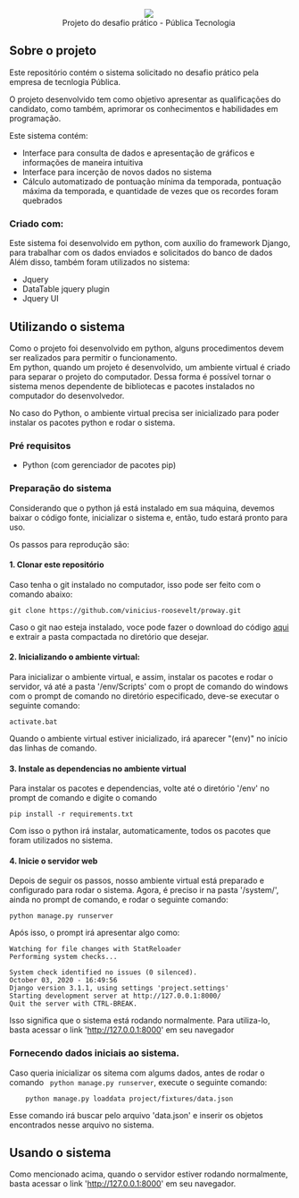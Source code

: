 <!-- 
    ** README of the project **
    This file contains the instructions and information for runnning and using the system locally
    Created by: Vinicius Roosevelt Santos Dias
 -->

<p align="center" style="width: 500px;">
    <img src="https://www.flaticon.com/svg/static/icons/svg/1822/1822899.svg"><br/>
    Projeto do desafio prático - Pública Tecnologia
</p>

<!-- ABOUT THE PROJECT -->
## Sobre o projeto

Este repositório contém o sistema solicitado no desafio prático pela empresa de tecnlogia Pública.

O projeto desenvolvido tem como objetivo apresentar as qualificações do candidato, como também, aprimorar os conhecimentos
e habilidades em programação.

Este sistema contém:
* Interface para consulta de dados e apresentação de gráficos e informações de maneira intuitiva
* Interface para incerção de novos dados no sistema
* Cálculo automatizado de pontuação mínima da temporada, pontuação máxima da temporada, e quantidade de vezes que os recordes foram quebrados

### Criado com:
Este sistema foi desenvolvido em python, com auxílio do framework Django, para trabalhar com os dados enviados e solicitados do banco de dados<br>
Além disso, também foram utilizados no sistema:
* Jquery
* DataTable jquery plugin
* Jquery UI

<!-- GETTING STARTED -->
## Utilizando o sistema

Como o projeto foi desenvolvido em python, alguns procedimentos devem ser realizados para permitir o funcionamento.<br/>
Em python, quando um projeto é desenvolvido, um ambiente virtual é criado para separar o projeto do computador. Dessa forma
é possível tornar o sistema menos dependente de bibliotecas e pacotes instalados no computador do desenvolvedor.

No caso do Python, o ambiente virtual precisa ser inicializado para poder instalar os pacotes python e rodar o sistema.

### Pré requisitos

* Python (com gerenciador de pacotes pip)

### Preparação do sistema

Considerando que o python já está instalado em sua máquina, devemos baixar o código fonte, inicializar o sistema e, então, tudo estará pronto para uso.

Os passos para reprodução são:

#### 1. Clonar este repositório
Caso tenha o git instalado no computador, isso pode ser feito com o comando abaixo:
```
git clone https://github.com/vinicius-roosevelt/proway.git
```
Caso o git nao esteja instalado, voce pode fazer o download do código [aqui](https://github.com/vinicius-roosevelt/proway) e extrair a pasta compactada no diretório que desejar.

#### 2. Inicializando o ambiente virtual:
Para inicializar o ambiente virtual, e assim, instalar os pacotes e rodar o servidor, vá até a pasta '/env/Scripts' com o propt de comando do windows<br>
com o prompt de comando no diretório especificado, deve-se executar o seguinte comando:

```
activate.bat
```

Quando o ambiente virtual estiver inicializado, irá aparecer "(env)" no início das linhas de comando.

#### 3. Instale as dependencias no ambiente virtual
Para instalar os pacotes e dependencias, volte até o diretório '/env' no prompt de comando e digite o comando

```
pip install -r requirements.txt
```

Com isso o python irá instalar, automaticamente, todos os pacotes que foram utilizados no sistema.

#### 4. Inicie o servidor web

Depois de seguir os passos, nosso ambiente virtual está preparado e configurado para rodar o sistema. Agora, é preciso ir na pasta '/system/', ainda no prompt de comando, e rodar o seguinte comando:

```
python manage.py runserver 
```

Após isso, o prompt irá apresentar algo como:
```
Watching for file changes with StatReloader
Performing system checks...

System check identified no issues (0 silenced).
October 03, 2020 - 16:49:56
Django version 3.1.1, using settings 'project.settings'
Starting development server at http://127.0.0.1:8000/
Quit the server with CTRL-BREAK.
```

Isso significa que o sistema está rodando normalmente. Para utiliza-lo, basta acessar o link 'http://127.0.0.1:8000' em seu navegador

### Fornecendo dados iniciais ao sistema.
Caso queria inicializar os sitema com algums dados, antes de rodar  o comando ``` python manage.py runserver```, execute o seguinte comando:
```
    python manage.py loaddata project/fixtures/data.json
```

Esse comando irá buscar pelo arquivo 'data.json' e inserir os objetos encontrados nesse arquivo no sistema.

## Usando o sistema

Como mencionado acima, quando o servidor estiver rodando normalmente, basta acessar o link 'http://127.0.0.1:8000' em seu navegador.
